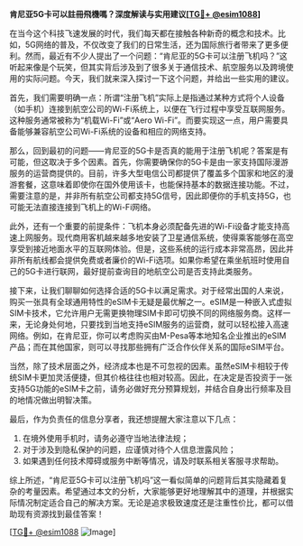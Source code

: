 **肯尼亚5G卡可以註冊飛機嗎？深度解读与实用建议[[TG💪+ @esim1088](https://t.me/s/esim1088)]**

在当今这个科技飞速发展的时代，我们每天都在接触各种新奇的概念和技术。比如，5G网络的普及，不仅改变了我们的日常生活，还为国际旅行者带来了更多便利。然而，最近有不少人提出了一个问题：“肯尼亚的5G卡可以注册飞机吗？”这听起来像是个玩笑，但其实背后涉及到了很多关于通信技术、航空服务以及跨境使用的实际问题。今天，我们就来深入探讨一下这个问题，并给出一些实用的建议。

首先，我们需要明确一点：所谓“注册飞机”实际上是指通过某种方式将个人设备（如手机）连接到航空公司的Wi-Fi系统上，以便在飞行过程中享受互联网服务。这种服务通常被称为“机载Wi-Fi”或“Aero Wi-Fi”。而要实现这一点，用户需要具备能够兼容航空公司Wi-Fi系统的设备和相应的网络支持。

那么，回到最初的问题——肯尼亚的5G卡是否真的能用于注册飞机呢？答案是有可能，但这取决于多个因素。首先，你需要确保你的5G卡是由一家支持国际漫游服务的运营商提供的。目前，许多大型电信公司都提供了覆盖多个国家和地区的漫游套餐，这意味着即使你在国外使用该卡，也能保持基本的数据连接功能。不过，需要注意的是，并非所有航空公司都支持5G信号，因此即便你的手机支持5G，也可能无法直接连接到飞机上的Wi-Fi网络。

此外，还有一个重要的前提条件：飞机本身必须配备先进的Wi-Fi设备才能支持高速上网服务。现代商用客机越来越多地安装了卫星通信系统，使得乘客能够在高空享受到接近地面水平的互联网体验。但是，这些系统的运行成本非常高昂，因此并非所有航线都会提供免费或者廉价的Wi-Fi选项。如果你希望在乘坐航班时使用自己的5G卡进行联网，最好提前查询目的地航空公司是否支持此类服务。

接下来，让我们聊聊如何选择合适的5G卡以满足需求。对于经常出国的人来说，购买一张具有全球通用特性的eSIM卡无疑是最优解之一。eSIM是一种嵌入式虚拟SIM卡技术，它允许用户无需更换物理SIM卡即可切换不同的网络服务商。这样一来，无论身处何地，只要找到当地支持eSIM服务的运营商，就可以轻松接入高速网络。例如，在肯尼亚，你可以考虑购买由M-Pesa等本地知名企业推出的eSIM产品；而在其他国家，则可以寻找那些拥有广泛合作伙伴关系的国际eSIM平台。

当然，除了技术层面之外，经济成本也是不可忽视的因素。虽然eSIM卡相较于传统SIM卡更加灵活便捷，但其价格往往也相对较高。因此，在决定是否投资于一张支持5G功能的eSIM卡之前，请务必做好充分预算规划，并结合自身出行频率及目的地情况做出明智决策。

最后，作为负责任的信息分享者，我还想提醒大家注意以下几点：
1. 在境外使用手机时，请务必遵守当地法律法规；
2. 对于涉及到隐私保护的问题，应谨慎对待个人信息泄露风险；
3. 如果遇到任何技术障碍或服务中断等情况，请及时联系相关客服寻求帮助。

综上所述，“肯尼亚5G卡可以注册飞机吗”这一看似简单的问题背后其实隐藏着复杂的考量因素。希望通过本文的分析，大家能够更好地理解其中的道理，并根据实际情况制定适合自己的解决方案。无论是追求极致速度还是注重性价比，都可以借助现有资源找到最佳答案！

[[TG💪+ @esim1088](https://t.me/s/esim1088) ![Image](https://i.postimg.cc/4NQfJmqS/Snipaste-2025-05-13-00-14-12.png)]